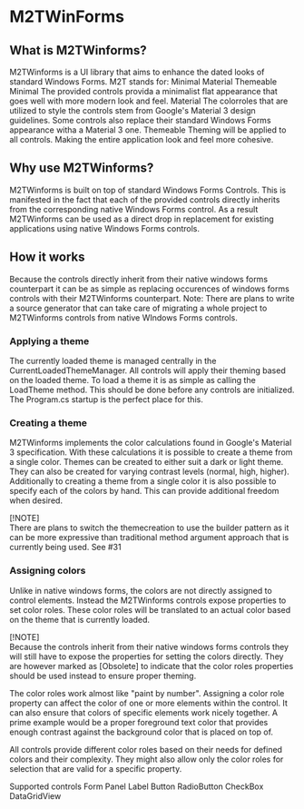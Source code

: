# M2TWinForms

## What is M2TWinforms?
M2TWinforms is a UI library that aims to enhance the dated looks of standard Windows Forms.
M2T stands for: Minimal Material Themeable
Minimal
The provided controls provida a minimalist flat appearance that goes well with more modern look and feel.
Material
The colorroles that are utilized to style the controls stem from Google's Material 3 design guidelines. Some controls also replace their standard Windows Forms appearance witha a Material 3 one.
Themeable
Theming will be applied to all controls. Making the entire application look and feel more cohesive.

## Why use M2TWinforms?
M2TWinforms is built on top of standard Windows Forms Controls. This is manifested in the fact that each of the provided controls directly inherits from the corresponding native Windows Forms control. As a result M2TWinforms can be used as a direct drop in replacement for existing applications using native Windows Forms controls.

## How it works
Because the controls directly inherit from their native windows forms counterpart it can be as simple as replacing occurences of windows forms controls with their M2TWinforms counterpart.
Note: There are plans to write a source generator that can take care of migrating a whole project to M2TWinforms controls from native WIndows Forms controls.

### Applying a theme
The currently loaded theme is managed centrally in the CurrentLoadedThemeManager. All controls will apply their theming based on the loaded theme.
To load a theme it is as simple as calling the LoadTheme method. This should be done before any controls are initialized. The Program.cs startup is the perfect place for this.

### Creating a theme
M2TWinforms implements the color calculations found in Google's Material 3 specification. 
With these calculations it is possible to create a theme from a single color. Themes can be created to either suit a dark or light theme. They can also be created for varying contrast levels (normal, high, higher). Additionally to creating a theme from a single color it is also possible to specify each of the colors by hand. This can provide additional freedom when desired.

[!NOTE]  
There are plans to switch the themecreation to use the builder pattern as it can be more expressive than traditional method argument approach that is currently being used. See #31

### Assigning colors
Unlike in native windows forms, the colors are not directly assigned to control elements. Instead the M2TWinforms controls expose properties to set color roles. These color roles will be translated to an actual color based on the theme that is currently loaded.

[!NOTE]  
Because the controls inherit from their native windows forms controls they will still have to expose the properties for setting the colors directly. They are however marked as [Obsolete] to indicate that the color roles properties should be used instead to ensure proper theming.

The color roles work almost like "paint by number". Assigning a color role property can affect the color of one or more elements within the control. It can also ensure that colors of specific elements work nicely together. A prime example would be a proper foreground text color that provides enough contrast against the background color that is placed on top of.

All controls provide different color roles based on their needs for defined colors and their complexity. They might also allow only the color roles for selection that are valid for a specific property.

Supported controls
Form 
Panel 
Label 
Button 
RadioButton 
CheckBox 
DataGridView 
